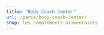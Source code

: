 ```yaml
---
title: "Body Coach Center"
url: /paris/body-coach-center/
shop: les compléments alimentaires
---
```

